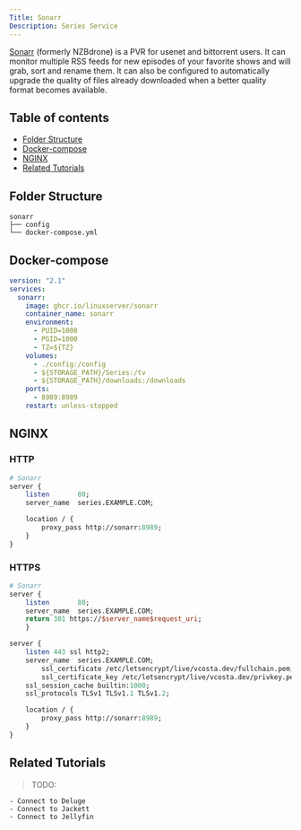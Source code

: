 ```yaml
---
Title: Sonarr
Description: Series Service
---
```


[Sonarr](https://sonarr.tv/) (formerly NZBdrone) is a PVR for usenet and bittorrent users. It can monitor multiple RSS feeds for new episodes of your favorite shows and will grab, sort and rename them. It can also be configured to automatically upgrade the quality of files already downloaded when a better quality format becomes available.

## Table of contents

- [Folder Structure](#folder-structure)
- [Docker-compose](#docker-compose)
- [NGINX](#nginx)
- [Related Tutorials](#related-tutorials)

## Folder Structure

```
sonarr
├── config
└── docker-compose.yml
```

## Docker-compose

```yaml
version: "2.1"
services:
  sonarr:
    image: ghcr.io/linuxserver/sonarr
    container_name: sonarr
    environment:
      - PUID=1000
      - PGID=1000
      - TZ=${TZ}
    volumes:
      - ./config:/config
      - ${STORAGE_PATH}/Series:/tv
      - ${STORAGE_PATH}/downloads:/downloads
    ports:
      - 8989:8989
    restart: unless-stopped
```

## NGINX

### HTTP

```perl
# Sonarr
server {
    listen       80;
    server_name  series.EXAMPLE.COM;

    location / {
        proxy_pass http://sonarr:8989;
    }
}
```

### HTTPS

```perl
# Sonarr
server {
    listen       80;
    server_name  series.EXAMPLE.COM;
    return 301 https://$server_name$request_uri;
    }

server {
    listen 443 ssl http2;
    server_name  series.EXAMPLE.COM;
        ssl_certificate /etc/letsencrypt/live/vcosta.dev/fullchain.pem;
        ssl_certificate_key /etc/letsencrypt/live/vcosta.dev/privkey.pem;
    ssl_session_cache builtin:1000;
    ssl_protocols TLSv1 TLSv1.1 TLSv1.2;

    location / {
        proxy_pass http://sonarr:8989;
    }
}
```

## Related Tutorials

> TODO:

    - Connect to Deluge
    - Connect to Jackett
    - Connect to Jellyfin
